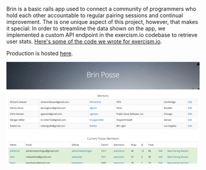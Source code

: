 Brin is a basic rails app used to connect a community of programmers who hold each other accountable to regular pairing sessions and continual improvement. The is one unique aspect of this project, however, that makes it special: In order to streamline the data shown on the app, we implemented a custom API endpoint in the exercism.io codebase to retrieve user stats.  [Here's some of the code we wrote for exercism.io](https://github.com/exercism/exercism.io/pull/2818/files).

Production is hosted [here](https://brin.herokuapp.com).

![landing](app/assets/images/brin.png)
